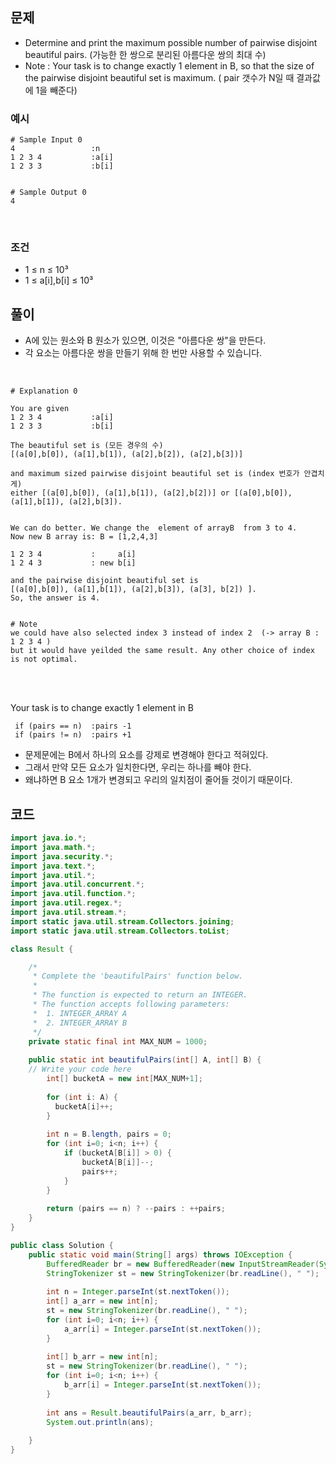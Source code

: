 ## 문제
+ Determine and print the maximum possible number of pairwise disjoint beautiful pairs. (가능한 한 쌍으로 분리된 아름다운 쌍의 최대 수)
+ Note : Your task is to change exactly 1 element in B, so that the size of the pairwise disjoint beautiful set is maximum. ( pair 갯수가 N일 때 결과값에 1을 빼준다)


### 예시
```
# Sample Input 0
4                 :n 
1 2 3 4           :a[i]
1 2 3 3           :b[i]


# Sample Output 0
4
```

<br>

### 조건 <br>
+ 1 ≤ n ≤ 10³ 
+ 1 ≤ a[i],b[i] ≤ 10³ 


## 풀이
+ A에 있는 원소와 B 원소가 있으면, 이것은 "아름다운 쌍"을 만든다. 
+ 각 요소는 아름다운 쌍을 만들기 위해 한 번만 사용할 수 있습니다.

<br>

```
# Explanation 0

You are given
1 2 3 4           :a[i]
1 2 3 3           :b[i]

The beautiful set is (모든 경우의 수)
[(a[0],b[0]), (a[1],b[1]), (a[2],b[2]), (a[2],b[3])]

and maximum sized pairwise disjoint beautiful set is (index 번호가 안겹치게)
either [(a[0],b[0]), (a[1],b[1]), (a[2],b[2])] or [(a[0],b[0]), (a[1],b[1]), (a[2],b[3]).


We can do better. We change the  element of arrayB  from 3 to 4.
Now new B array is: B = [1,2,4,3]

1 2 3 4           :     a[i]
1 2 4 3           : new b[i]

and the pairwise disjoint beautiful set is
[(a[0],b[0]), (a[1],b[1]), (a[2],b[3]), (a[3], b[2]) ]. 
So, the answer is 4.


# Note
we could have also selected index 3 instead of index 2  (-> array B : 1 2 3 4 )
but it would have yeilded the same result. Any other choice of index is not optimal.
```

<br><br>

Your task is to change exactly 1 element in B <br>
```
 if (pairs == n)  :pairs -1 
 if (pairs != n)  :pairs +1 
``` 

+ 문제문에는 B에서 하나의 요소를 강제로 변경해야 한다고 적혀있다.
+ 그래서 만약 모든 요소가 일치한다면, 우리는 하나를 빼야 한다. 
+ 왜냐하면 B 요소 1개가 변경되고 우리의 일치점이 줄어들 것이기 때문이다.



## 코드
```java
import java.io.*;
import java.math.*;
import java.security.*;
import java.text.*;
import java.util.*;
import java.util.concurrent.*;
import java.util.function.*;
import java.util.regex.*;
import java.util.stream.*;
import static java.util.stream.Collectors.joining;
import static java.util.stream.Collectors.toList;

class Result {

    /*
     * Complete the 'beautifulPairs' function below.
     *
     * The function is expected to return an INTEGER.
     * The function accepts following parameters:
     *  1. INTEGER_ARRAY A
     *  2. INTEGER_ARRAY B
     */
    private static final int MAX_NUM = 1000;
    
    public static int beautifulPairs(int[] A, int[] B) {
    // Write your code here
        int[] bucketA = new int[MAX_NUM+1];
        
        for (int i: A) {
          bucketA[i]++;   
        }
    
        int n = B.length, pairs = 0;
        for (int i=0; i<n; i++) {
            if (bucketA[B[i]] > 0) {
                bucketA[B[i]]--;
                pairs++;
            }
        }
        
        return (pairs == n) ? --pairs : ++pairs;
    }
}

public class Solution {
    public static void main(String[] args) throws IOException {
        BufferedReader br = new BufferedReader(new InputStreamReader(System.in));
        StringTokenizer st = new StringTokenizer(br.readLine(), " ");
        
        int n = Integer.parseInt(st.nextToken());
        int[] a_arr = new int[n];
        st = new StringTokenizer(br.readLine(), " ");
        for (int i=0; i<n; i++) {
            a_arr[i] = Integer.parseInt(st.nextToken());
        }
        
        int[] b_arr = new int[n];
        st = new StringTokenizer(br.readLine(), " ");
        for (int i=0; i<n; i++) {
            b_arr[i] = Integer.parseInt(st.nextToken());
        }
        
        int ans = Result.beautifulPairs(a_arr, b_arr);
        System.out.println(ans);
        
    }
}
```
